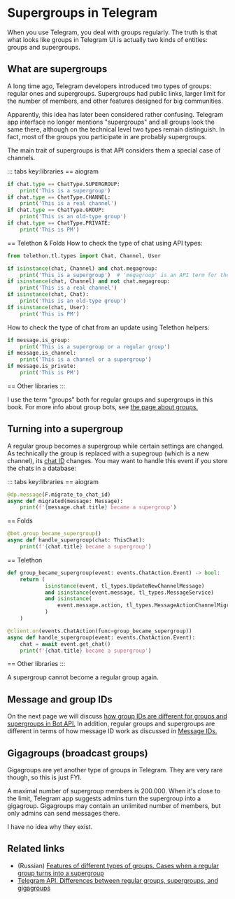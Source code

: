 # Supergroups in Telegram

When you use Telegram, you deal with groups regularly. 
The truth is that what looks like groups in Telegram UI is actually two kinds of entities: groups and supergroups.

## What are supergroups

A long time ago, Telegram developers introduced two types of groups: regular ones and supergroups.
Supergroups had public links, larger limit for the number of members, and other features designed for big communities.

Apparently, this idea has later been considered rather confusing. Telegram app interface no longer mentions 
"supergroups" and all groups look the same there, although on the technical level two types remain distinguish.
In fact, most of the groups you participate in are probably supergroups.

The main trait of supergroups is that API considers them a special case of channels.

::: tabs key:libraries
== aiogram
```python
if chat.type == ChatType.SUPERGROUP:
    print('This is a supergroup')
if chat.type == ChatType.CHANNEL:
    print('This is a real channel')
if chat.type == ChatType.GROUP:
    print('This is an old-type group')
if chat.type == ChatType.PRIVATE:
    print('This is PM')
```
== Telethon & Folds
How to check the type of chat using API types:
```python
from telethon.tl.types import Chat, Channel, User

if isinstance(chat, Channel) and chat.megagroup:
    print('This is a supergroup')  # 'megagroup' is an API term for the same thing
if isinstance(chat, Channel) and not chat.megagroup:
    print('This is a real channel')
if isinstance(chat, Chat):
    print('This is an old-type group')
if isinstance(chat, User):
    print('This is PM')
```
How to check the type of chat from an update using Telethon helpers:
```python
if message.is_group:
    print('This is a supergroup or a regular group')
if message.is_channel:
    print('This is a channel or a supergroup')
if message.is_private:
    print('This is PM')
```
== Other libraries
<HelpNeeded/>
:::

I use the term "groups" both for regular groups and supergroups in this book. 
For more info about group bots, see [the page about groups.](../chats/groups)




## Turning into a supergroup

A regular group becomes a supergroup while certain settings are changed. 
As technically the group is replaced with a supegroup (which is a new channel), its [chat ID](../chats/id) changes. 
You may want to handle this event if you store the chats in a database:

::: tabs key:libraries
== aiogram
```python
@dp.message(F.migrate_to_chat_id)
async def migrated(message: Message):
    print(f'{message.chat.title} became a supergroup')
```
== Folds
```python
@bot.group_became_supergroup()
async def handle_supergroup(chat: ThisChat):
    print(f'{chat.title} became a supergroup')
```
== Telethon
```python
def group_became_supergroup(event: events.ChatAction.Event) -> bool:
    return (
            isinstance(event, tl_types.UpdateNewChannelMessage)
            and isinstance(event.message, tl_types.MessageService)
            and isinstance(
                event.message.action, tl_types.MessageActionChannelMigrateFrom
            )
    )

@client.on(events.ChatAction(func=group_became_supergroup))
async def handle_supergroup(event: events.ChatAction.Event):
    chat = await event.get_chat()
    print(f'{chat.title} became a supergroup')
```
== Other libraries
<HelpNeeded/>
:::

A supergroup cannot become a regular group again.

## Message and group IDs

On the next page we will discuss [how group IDs are different for groups and supergroups in Bot API.](id#bot-api)
In addition, regular groups and supergroups are different in terms of how message ID work
as discussed in [Message IDs.](../messages/id)


## Gigagroups (broadcast groups)

Gigagroups are yet another type of groups in Telegram. 
They are very rare though, so this is just FYI.

A maximal number of supergroup members is 200.000. 
When it's close to the limit, Telegram app suggests admins turn the supergroup into a gigagroup. 
Gigagroups may contain an unlimited number of members, but only admins can send messages there.

I have no idea why they exist.

## Related links

- (Russian) [Features of different types of groups. Cases when a regular group turns into a supergroup](https://tginfo.me/groups_vs_supergroups/)
- [Telegram API. Differences between regular groups, supergroups, and gigagroups](https://core.telegram.org/api/channel)
